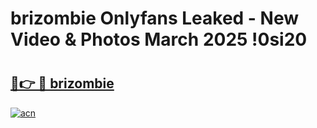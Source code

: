 # brizombie Onlyfans Leaked - New Video & Photos March 2025 !0si20

# <h2><a href="https://428s06.iuczelnia.edu.pl?title=brizombie&ref=0si20">🔗👉 🔴 brizombie</a></h2>

[![acn](https://github.com/user-attachments/assets/0f9c940e-d8b0-45ae-aac7-cd30a18b3e1c)](https://428s06.iuczelnia.edu.pl?title=brizombie&ref=0si20)

